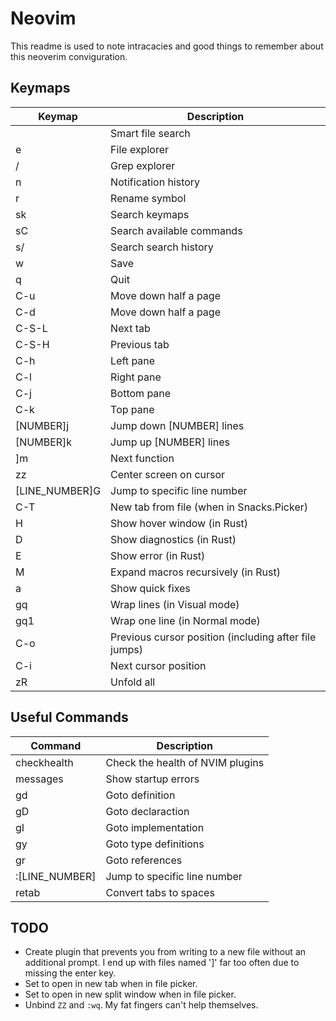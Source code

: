 # Neovim

This readme is used to note intracacies and good things to remember about this
neoverim conviguration.

## Keymaps

| Keymap           | Description                                           |
| ---------------- | ----------------------------------------------------- |
| <leader><leader> | Smart file search                                     |
| <leader>e        | File explorer                                         |
| <leader>/        | Grep explorer                                         |
| <leader>n        | Notification history                                  |
| <leader>r        | Rename symbol                                         |
| <leader>sk       | Search keymaps                                        |
| <leader>sC       | Search available commands                             |
| <leader>s/       | Search search history                                 |
| <leader>w        | Save                                                  |
| <leader>q        | Quit                                                  |
| C-u              | Move down half a page                                 |
| C-d              | Move down half a page                                 |
| C-S-L            | Next tab                                              |
| C-S-H            | Previous tab                                          |
| C-h              | Left pane                                             |
| C-l              | Right pane                                            |
| C-j              | Bottom pane                                           |
| C-k              | Top pane                                              |
| [NUMBER]j        | Jump down [NUMBER] lines                              |
| [NUMBER]k        | Jump up [NUMBER] lines                                |
| ]m               | Next function                                         |
| zz               | Center screen on cursor                               |
| [LINE_NUMBER]G   | Jump to specific line number                          |
| C-T              | New tab from file (when in Snacks.Picker)             |
| H                | Show hover window (in Rust)                           |
| D                | Show diagnostics (in Rust)                            |
| E                | Show error (in Rust)                                  |
| M                | Expand macros recursively (in Rust)                   |
| <leader>a        | Show quick fixes                                      |
| gq               | Wrap lines (in Visual mode)                           |
| gq1              | Wrap one line (in Normal mode)                        |
| C-o              | Previous cursor position (including after file jumps) |
| C-i              | Next cursor position                                  |
| zR               | Unfold all                                            |

## Useful Commands

| Command        | Description                      |
| -------------- | -------------------------------- |
| checkhealth    | Check the health of NVIM plugins |
| messages       | Show startup errors              |
| gd             | Goto definition                  |
| gD             | Goto declaraction                |
| gI             | Goto implementation              |
| gy             | Goto type definitions            |
| gr             | Goto references                  |
| :[LINE_NUMBER] | Jump to specific line number     |
| retab          | Convert tabs to spaces           |

## TODO

- Create plugin that prevents you from writing to a new file without an
  additional prompt. I end up with files named ']' far too often due to missing
  the enter key.
- Set <S-Enter> to open in new tab when in file picker.
- Set <C-S-Enter> to open in new split window when in file picker.
- Unbind `ZZ` and `:wq`. My fat fingers can't help themselves.
